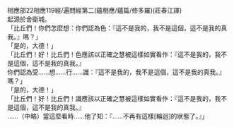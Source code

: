 相應部22相應119經/遍問經第二(蘊相應/蘊篇/修多羅)(莊春江譯)  
起源於舍衛城。  
「比丘們！你們怎麼想：你們認為色：『這不是我的，我不是這個，這不是我的真我。』嗎？」  
「是的，大德！」  
「比丘們！好！比丘們！色應該以正確之慧被這樣如實看作：『這不是我的，我不是這個，這不是我的真我。』  
你們認為受……想……行……識：『這不是我的，我不是這個，這不是我的真我。』嗎？」  
「是的，大德！」  
「比丘們！好！比丘們！識應該以正確之慧被這樣如實看作：『這不是我的，我不是這個，這不是我的真我。』  
……（中略）當這麼看時……他了知：『……不再有這樣[輪迴]的狀態了。』」  
  
  
